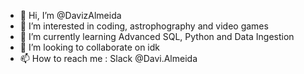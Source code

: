 - 👋 Hi, I’m @DavizAlmeida
- 👀 I’m interested in coding, astrophography and video games 
- 🌱 I’m currently learning Advanced SQL, Python and Data Ingestion
- 💞️ I’m looking to collaborate on idk
- 📫 How to reach me : Slack @Davi.Almeida

<!---
DavizAlmeida/DavizAlmeida is a ✨ special ✨ repository because its `README.md` (this file) appears on your GitHub profile.
You can click the Preview link to take a look at your changes.
--->
